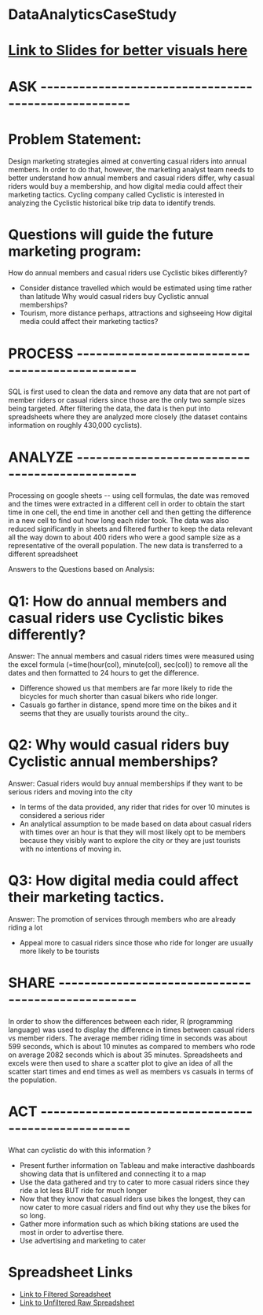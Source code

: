 # DataAnalyticsCaseStudy 
# [Link to Slides for better visuals here](https://docs.google.com/presentation/d/1w72tFtqQIUHG5KSLIH_DBT07t3_pwRnN-tJ7Zmjpxf4/edit?usp=sharing)

# ASK ----------------------------------------------------
# Problem Statement: 
Design marketing strategies aimed at converting casual riders into annual members. In order to do that, however, the marketing analyst team needs to better understand how annual members and casual riders differ, why casual riders would buy a membership, and how digital media could affect their marketing tactics. Cycling company called Cyclistic is interested in analyzing the Cyclistic historical bike trip data to identify trends. 

# Questions will guide the future marketing program:
How do annual members and casual riders use Cyclistic bikes differently?
- Consider distance travelled which would be estimated using time rather than latitude
Why would casual riders buy Cyclistic annual memberships?
- Tourism, more distance perhaps, attractions and sighseeing
How digital media could affect their marketing tactics?

# PROCESS -----------------------------------------------

SQL is first used to clean the data and remove any data that are not part of member riders or casual riders since those are the only two sample sizes being targeted.
After filtering the data, the data is then put into spreadsheets where they are analyzed more closely (the dataset contains information on roughly 430,000 cyclists).

# ANALYZE -----------------------------------------------

Processing on google sheets -- using cell formulas, the date was removed and the times were extracted in a different cell in order to obtain the start time in one cell,  the end time in another cell and then getting the difference in a new cell to find out how long each rider took. The data was also reduced significantly in sheets and filtered further to keep the data relevant all the way down to about 400 riders who were a good sample size as a representative of the overall population. The new data is transferred to a different spreadsheet 

Answers to the Questions based on Analysis:
# Q1: How do annual members and casual riders use Cyclistic bikes differently?
Answer:  The annual members and casual riders times were measured using the excel formula (=time(hour(col), minute(col), sec(col)) to remove all the dates and then formatted to 24 hours to get the difference. 
- Difference showed us that members are far more likely to ride the bicycles for much shorter  than casual bikers who ride longer.
- Casuals go farther in distance, spend more time on the bikes and it seems that they are usually tourists around the city.. 
# Q2: Why would casual riders buy Cyclistic annual memberships?
Answer: Casual riders would buy annual memberships if they want to be serious riders and moving into the city
- In terms of the data provided, any rider that rides for over 10 minutes is considered a serious rider
- An analytical assumption to be made based on data about casual riders with times over an hour is that they will most likely opt to be members because they visibly want to explore the city or they are just tourists with no intentions of moving in.
# Q3: How digital media could affect their marketing tactics. 
Answer: The promotion of services through members who are already riding a lot
- Appeal more to casual riders since those who ride for longer are usually more likely to be tourists

# SHARE --------------------------------------------------

In order to show the differences between each rider, R (programming language) was used to display the difference in times between casual riders vs member riders.  The average member riding time in seconds was about 599 seconds, which is about 10 minutes as compared to members who rode on average 2082 seconds which is about 35 minutes.  Spreadsheets and excels were then used to share a scatter plot to give an idea of all the scatter start times and end times as well as members vs casuals in terms of the population. 


# ACT ----------------------------------------------------


What can cyclistic do with this information ?
- Present further information on Tableau and make interactive dashboards showing data that is unfiltered and connecting it to a map
- Use the data gathered and try to cater to more casual riders since they ride a lot less BUT ride for much longer
- Now that they know that casual riders use bikes the longest, they can now cater to more casual riders and find out why they use the bikes for so long.
- Gather more information such as which biking stations are used the most in order to advertise there.
- Use advertising and marketing to cater
# Spreadsheet Links
- [Link to Filtered Spreadsheet](https://docs.google.com/spreadsheets/d/1TrIzjy23xh1zGCzlhD6lcWDaxceQRToZO4_JLwrw7Lw/edit#gid=0)
- [Link to Unfiltered Raw Spreadsheet](https://docs.google.com/spreadsheets/d/1NHBdTPRkSOUnPQoNU0Vk-9FrfsL4YlZrz612V-8N4Ec/edit#gid=1316045221)
		


